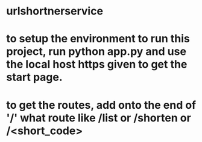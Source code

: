 # urlshortnerservice

# to setup the environment to run this project, run python app.py and use the local host https given to get the start page.
# to get the routes, add onto the end of '/' what route like /list or /shorten or /<short_code>